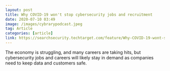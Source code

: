 ```yaml
---
layout: post
title: Why COVID-19 won't stop cybersecurity jobs and recruitment
date: 2020-07-10 03:49
image: /images/cybrarypodcast.jpeg
tag: Article
categories: [article]
link: https://searchsecurity.techtarget.com/feature/Why-COVID-19-wont-stop-cybersecurity-jobs-and-recruitment
---
```

The economy is struggling, and many careers are taking hits, but cybersecurity jobs and careers will likely stay in demand as companies need to keep data and customers safe.
